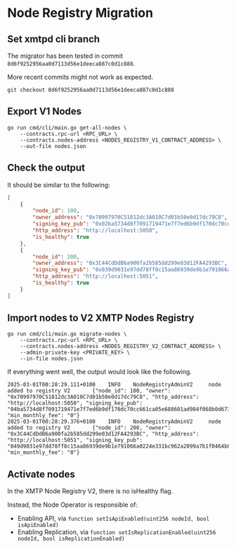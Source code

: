 # Node Registry Migration

## Set xmtpd cli branch

The migrator has been tested in commit `8d6f9252956aa0d7113d56e1deeca887c0d1c888`.

More recent commits might not work as expected.

```shell
git checkout 8d6f9252956aa0d7113d56e1deeca887c0d1c888
```

## Export V1 Nodes

```shell
go run cmd/cli/main.go get-all-nodes \
    --contracts.rpc-url <RPC_URL> \
    --contracts.nodes-address <NODES_REGISTRY_V1_CONTRACT_ADDRESS> \
    --out-file nodes.json
```

## Check the output

It should be similar to the following:

```json
[
	{
		"node_id": 100,
		"owner_address": "0x70997970C51812dc3A010C7d01b50e0d17dc79C8",
		"signing_key_pub": "0x02ba5734d8f7091719471e7f7ed6b9df170dc70cc661ca05e688601ad984f068b0",
		"http_address": "http://localhost:5050",
		"is_healthy": true
	},
	{
		"node_id": 200,
		"owner_address": "0x3C44CdDdB6a900fa2b585dd299e03d12FA4293BC",
		"signing_key_pub": "0x039d9031e97dd78ff8c15aa86939de9b1e791066a0224e331bc962a2099a7b1f04",
		"http_address": "http://localhost:5051",
		"is_healthy": true
	}
]
```

## Import nodes to V2 XMTP Nodes Registry

```shell
go run cmd/cli/main.go migrate-nodes \
    --contracts.rpc-url <RPC_URL> \
    --contracts.nodes-address <NODES_REGISTRY_V2_CONTRACT_ADDRESS> \
    --admin-private-key <PRIVATE_KEY> \
    --in-file nodes.json
```

If everything went well, the output would look like the following.

```text
2025-03-01T00:28:29.111+0100    INFO    NodeRegistryAdminV2     node added to registry V2       {"node_id": 100, "owner": "0x70997970C51812dc3A010C7d01b50e0d17dc79C8", "http_address": "http://localhost:5050", "signing_key_pub": "04ba5734d8f7091719471e7f7ed6b9df170dc70cc661ca05e688601ad984f068b0d67351e5f06073092499336ab0839ef8a521afd334e53807205fa2f08eec74f4", "min_monthly_fee": "0"}
2025-03-01T00:28:29.376+0100    INFO    NodeRegistryAdminV2     node added to registry V2       {"node_id": 200, "owner": "0x3C44CdDdB6a900fa2b585dd299e03d12FA4293BC", "http_address": "http://localhost:5051", "signing_key_pub": "049d9031e97dd78ff8c15aa86939de9b1e791066a0224e331bc962a2099a7b1f0464b8bbafe1535f2301c72c2cb3535b172da30b02686ab0393d348614f157fbdb", "min_monthly_fee": "0"}
```

## Activate nodes

In the XMTP Node Registry V2, there is no isHealthy flag.

Instead, the Node Operator is responsible of:

- Enabling API, via `function setIsApiEnabled(uint256 nodeId, bool isApiEnabled)`
- Enabling Replication, via `function setIsReplicationEnabled(uint256 nodeId, bool isReplicationEnabled)`
